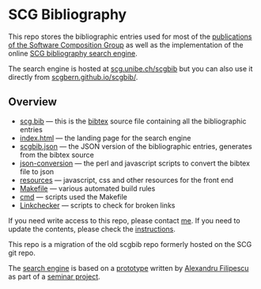 # SCG Bibliography

This repo stores the bibliographic entries used for most of the [publications of the Software Composition Group](http://scg.unibe.ch/publications) as well as the implementation of the online [SCG bibliography search engine](http://scg.unibe.ch/scgbib).

The search engine is hosted at [scg.unibe.ch/scgbib](http://scg.unibe.ch/scgbib)
but you can also use it directly from [scgbern.github.io/scgbib/](https://scgbern.github.io/scgbib/).

## Overview

- [scg.bib](scg.bib) — this is the [bibtex](https://en.wikipedia.org/wiki/BibTeX) source file containing all the bibliographic entries
- [index.html](index.html) — the landing page for the search engine
- [scgbib.json](scgbib.json) — the JSON version of the bibliographic entries, generates from the bibtex source
- [json-conversion](json-conversion) — the perl and javascript scripts to convert the bibtex file to json
- [resources](resources) — javascript, css and other resources for the front end
- [Makefile](Makefile) — various automated build rules
- [cmd](cmd) — scripts used the Makefile
- [Linkchecker](Linkchecker) — scripts to check for broken links

If you need write access to this repo, please contact [me](https://github.com/onierstrasz).
If you need to update the contents, please check the [instructions](archive/INSTRUCTIONS.md).

This repo is a migration of the old scgbib repo formerly hosted on the SCG git repo.

The [search engine](http://scg.unibe.ch/scgbib) is based on a [prototype](https://github.com/AlexandruFilipescu/Citation-Search-Engine) written by
[Alexandru Filipescu](https://github.com/AlexandruFilipescu) as part of a [seminar project](http://scg.unibe.ch/wiki/projects/mastersbachelorsprojects/Implementing-a-citation-search-engine-in-JavaScript).
